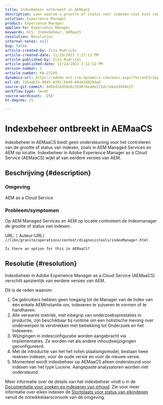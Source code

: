```yaml
---
title: Indexbeheer ontbreekt in AEMaaCS
description: Leer waarom u grootte of status voor indexen niet kunt controleren gebruikend de Manager van de Index in AEMaaCS.
solution: Experience Manager
product: Experience Manager
applies-to: Experience Manager
keywords: KCS, Indexbeheer, AEMaaCS
resolution: Resolution
internal-notes: null
bug: false
article-created-by: Zita Rodricks
article-created-date: 11/29/2023 7:27:13 PM
article-published-by: Zita Rodricks
article-published-date: 12/14/2023 2:12:52 PM
version-number: 2
article-number: KA-23195
dynamics-url: https://adobe-ent.crm.dynamics.com/main.aspx?forceUCI=1&pagetype=entityrecord&etn=knowledgearticle&id=ada44648-ed8e-ee11-8179-6045bd006793
exl-id: 226aab7e-08d3-4291-b6d0-00d42892bdad
source-git-commit: 845b416d58e6c359076edde171dc7e6a3d494e25
workflow-type: tm+mt
source-wordcount: '255'
ht-degree: 2%

---
```


# Indexbeheer ontbreekt in AEMaaCS


Indexbeheer in AEMaaCS biedt geen ondersteuning voor het controleren van de grootte of status van indexen, zoals in AEM Managed Services en AEM op locatie. Indexbeheer in Adobe Experience Manager as a Cloud Service (AEMaaCS) wijkt af van eerdere versies van AEM.

## Beschrijving {#description}


### Omgeving

AEM as a Cloud Service

### Probleem/symptomen

Op AEM Managed Services en AEM op locatie controleert de Indexmanager de grootte of status van indexen.

URL: `[` Auteur-URL`]` `//libs/granite/operations/content/diagnosistools/indexManager.html`

`Is there an option for this in AEMaaCS?`




## Resolutie {#resolution}


Indexbeheer in Adobe Experience Manager as a Cloud Service (AEMaaCS) verschilt aanzienlijk van eerdere versies van AEM.

Dit is de reden waarom:

1. De gebruikers hebben geen toegang tot de Manager van de Index van één enkele AEMInstantie om, indexeren te zuiveren te vormen of te handhaven.
2. Alle verwante metriek, met inbegrip van onderzoeksprestaties in productie, zijn beschikbaar bij runtime om een holistische mening over onderwerpen te verstrekken met betrekking tot Onderzoek en het Indexeren.
3. Wijzigingen in indexconfiguratie worden aangebracht via implementaties. Ze worden net als andere inhoudswijzigingen geconfigureerd.
4. Met de introductie van het het rollen plaatsingsmodel, bestaan twee reeksen indexen, voor de oude versie en voor de nieuwe versie.
5. Momenteel wordt indexbeheer op AEMaaCS alleen ondersteund voor indexen van het type Lucene. Aangepaste analysatoren worden niet ondersteund.


Meer informatie over de details van het indexbeheer vindt u in de [Documentatie voor zoeken en indexeren van inhoud](https://experienceleague.adobe.com/docs/experience-manager-cloud-service/content/operations/indexing.html?lang=en). Zie voor meer informatie over eiken indexen de [Stortplaats voor status van eikindexen](https://experienceleague.adobe.com/docs/experience-manager-learn/cloud-service/debugging/debugging-aem-as-a-cloud-service/developer-console.html?lang=en#oak-indexes) vanuit de ontwikkelaarsconsole van de omgeving.
